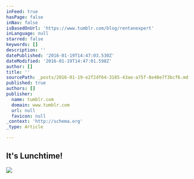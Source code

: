 ```yaml
---
inFeed: true
hasPage: false
inNav: false
isBasedOnUrl: 'https://www.tumblr.com/blog/rentanexpert'
inLanguage: null
starred: false
keywords: []
description: ''
datePublished: '2016-01-19T14:47:03.530Z'
dateModified: '2016-01-19T14:47:01.598Z'
author: []
title: ''
sourcePath: _posts/2016-01-19-e2f2df64-3185-43ae-a75f-8e48e7f3bcf6.md
published: true
authors: []
publisher:
  name: tumblr.com
  domain: www.tumblr.com
  url: null
  favicon: null
_context: 'http://schema.org'
_type: Article

---
```

## **It's Lunchtime!**
![](https://45.media.tumblr.com/d2ce142549cef1c68be520bfeeabb776/tumblr_ne3z75qUiJ1tlgurlo1_250.gif)